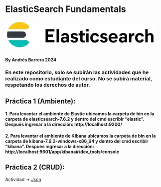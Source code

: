 # ElasticSearch Fundamentals 
![](./Images/Header.jpg)
#### By Andrés Barrera 2024

### En este repositorio, solo se subirán las actividades que he realizado como estudiante del curso. No se subirá material, respetando los derechos de autor.

## Práctica 1 (Ambiente):
#### 1. Para levantar el ambiente de Elastic ubicamos la carpeta de bin en la carpeta de elasticsearch-7.6.2 y dentro del cmd escribir “elastic”. Después ingresar a la dirección:  http://localhost:9200/
#### 2. Para levantar el ambiente de Kibana ubicamos la carpeta de bin en la carpeta de kibana-7.6.2-windows-x86_64 y dentro del cmd escribir “kibana”. Después ingresar a la dirección:  http://localhost:5601/app/kibana#/dev_tools/console

## Práctica 2 (CRUD): 
Actividad -> [Json](./Practica_2/CRUD.json)
